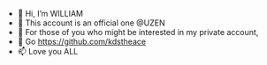 - 👋 Hi, I’m WILLIAM
- 👀 This account is an official one @UZEN
- 🌱 For those of you who might be interested in my private account,
- 💞️ Go https://github.com/kdstheace
- 📫 Love you ALL

<!---
WILLIAM-UZEN/WILLIAM-UZEN is a ✨ special ✨ repository because its `README.md` (this file) appears on your GitHub profile.
You can click the Preview link to take a look at your changes.
--->

